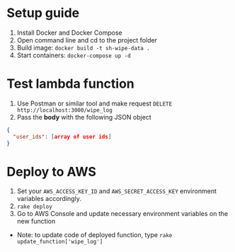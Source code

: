 # Setup guide

1. Install Docker and Docker Compose
2. Open command line and cd to the project folder
3. Build image: `docker build -t sh-wipe-data .`
4. Start containers: `docker-compose up -d`

# Test lambda function
1. Use Postman or similar tool and make request `DELETE http://localhost:3000/wipe_log`
2. Pass the **body** with the following JSON object

```json
{
  "user_ids": [array of user ids]
}
```

# Deploy to AWS
1. Set your `AWS_ACCESS_KEY_ID` and `AWS_SECRET_ACCESS_KEY` environment variables accordingly.
2. `rake deploy`
3. Go to AWS Console and update necessary environment variables on the new function
- Note: to update code of deployed function, type `rake update_function['wipe_log']`
